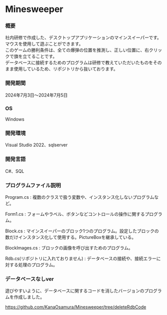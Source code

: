 # Minesweeper
### 概要

社内研修で作成した、デスクトップアプリケーションのマインスイーパーです。  
マウスを使用して遊ぶことができます。  
このゲームの勝利条件は、全ての爆弾の位置を推測し、正しい位置に、右クリックで旗を立てることです。  
データベースに接続するためのプログラムは研修で教えていただいたものをそのまま使用しているため、リポジトリから抜いております。

### 開発期間
‎2024‎年‎7‎月‎3‎日～‎2024‎年‎7‎月‎5‎日

### OS
Windows

### 開発環境
Visual Studio 2022、sqlserver

### 開発言語
C#、SQL

### プログラムファイル説明
Program.cs : 複数のクラスで扱う変数や、インスタンス化しないプログラムなど。

Form1.cs : フォームやラベル、ボタンなどコントロールの操作に関するプログラム。

Block.cs : マインスイーパーのブロック1つのプログラム。設定したブロックの数だけインスタンス化して使用する。PictureBoxを継承している。

BlockImages.cs : ブロックの画像を呼び出すためのプログラム。

Rdb.cs(リポジトリに入れておりません) : データベースの接続や、接続エラーに対する処理のプログラム。

### データベースなしver
遊びやすいように、データベースに関するコードを消したバージョンのプログラムを作成しました。

https://github.com/KanaOsamura/Minesweeper/tree/deleteRdbCode
